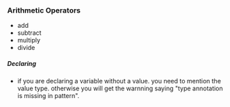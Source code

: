 ### Arithmetic Operators 

- add 
- subtract 
- multiply 
- divide 

##### Declaring 

- if you are declaring a variable without a value. you need to mention the value type. otherwise you will get the warnning saying "type annotation is missing in pattern".